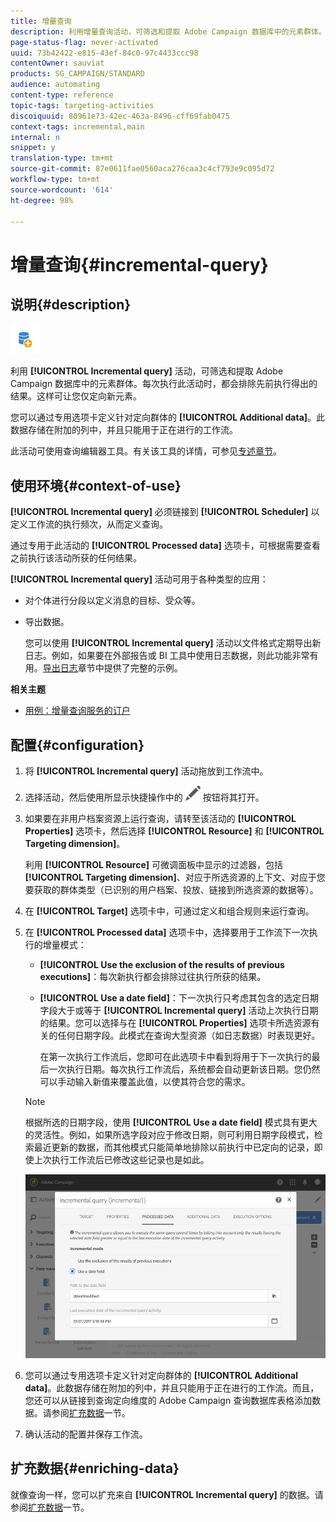 ```yaml
---
title: 增量查询
description: 利用增量查询活动，可筛选和提取 Adobe Campaign 数据库中的元素群体。
page-status-flag: never-activated
uuid: 73b42422-e815-43ef-84c0-97c4433ccc98
contentOwner: sauviat
products: SG_CAMPAIGN/STANDARD
audience: automating
content-type: reference
topic-tags: targeting-activities
discoiquuid: 80961e73-42ec-463a-8496-cff69fab0475
context-tags: incremental,main
internal: n
snippet: y
translation-type: tm+mt
source-git-commit: 87e0611fae0560aca276caa3c4cf793e9c095d72
workflow-type: tm+mt
source-wordcount: '614'
ht-degree: 98%

---
```



# 增量查询{#incremental-query}

## 说明{#description}

![](assets/incremental.png)

利用 **[!UICONTROL Incremental query]** 活动，可筛选和提取 Adobe Campaign 数据库中的元素群体。每次执行此活动时，都会排除先前执行得出的结果。这样可让您仅定向新元素。

您可以通过专用选项卡定义针对定向群体的 **[!UICONTROL Additional data]**。此数据存储在附加的列中，并且只能用于正在进行的工作流。

此活动可使用查询编辑器工具。有关该工具的详情，可参见[专述章节](../../automating/using/editing-queries.md#about-query-editor)。

## 使用环境{#context-of-use}

**[!UICONTROL Incremental query]** 必须链接到 **[!UICONTROL Scheduler]** 以定义工作流的执行频次，从而定义查询。

通过专用于此活动的 **[!UICONTROL Processed data]** 选项卡，可根据需要查看之前执行该活动所获的任何结果。

**[!UICONTROL Incremental query]** 活动可用于各种类型的应用：

* 对个体进行分段以定义消息的目标、受众等。

* 导出数据。

   您可以使用 **[!UICONTROL Incremental query]** 活动以文件格式定期导出新日志。例如，如果要在外部报告或 BI 工具中使用日志数据，则此功能非常有用。[导出日志](../../automating/using/exporting-logs.md)章节中提供了完整的示例。

**相关主题**

* [用例：增量查询服务的订户](../../automating/using/incremental-query-on-subscribers.md)

## 配置{#configuration}

1. 将 **[!UICONTROL Incremental query]** 活动拖放到工作流中。
1. 选择活动，然后使用所显示快捷操作中的 ![](assets/edit_darkgrey-24px.png) 按钮将其打开。
1. 如果要在非用户档案资源上运行查询，请转至该活动的 **[!UICONTROL Properties]** 选项卡，然后选择 **[!UICONTROL Resource]** 和 **[!UICONTROL Targeting dimension]**。

   利用 **[!UICONTROL Resource]** 可微调面板中显示的过滤器，包括 **[!UICONTROL Targeting dimension]**、对应于所选资源的上下文、对应于您要获取的群体类型（已识别的用户档案、投放、链接到所选资源的数据等）。

1. 在 **[!UICONTROL Target]** 选项卡中，可通过定义和组合规则来运行查询。
1. 在 **[!UICONTROL Processed data]** 选项卡中，选择要用于工作流下一次执行的增量模式：

   * **[!UICONTROL Use the exclusion of the results of previous executions]**：每次新执行都会排除过往执行所获的结果。
   * **[!UICONTROL Use a date field]**：下一次执行只考虑其包含的选定日期字段大于或等于 **[!UICONTROL Incremental query]** 活动上次执行日期的结果。您可以选择与在 **[!UICONTROL Properties]** 选项卡所选资源有关的任何日期字段。此模式在查询大型资源（如日志数据）时表现更好。

      在第一次执行工作流后，您即可在此选项卡中看到将用于下一次执行的最后一次执行日期。每次执行工作流后，系统都会自动更新该日期。您仍然可以手动输入新值来覆盖此值，以使其符合您的需求。
   >[!NOTE]
   >
   >根据所选的日期字段，使用 **[!UICONTROL Use a date field]** 模式具有更大的灵活性。例如，如果所选字段对应于修改日期，则可利用日期字段模式，检索最近更新的数据，而其他模式只能简单地排除以前执行中已定向的记录，即使上次执行工作流后已修改这些记录也是如此。

   ![](assets/incremental_query_usedatefield.png)

1. 您可以通过专用选项卡定义针对定向群体的 **[!UICONTROL Additional data]**。此数据存储在附加的列中，并且只能用于正在进行的工作流。而且，您还可以从链接到查询定向维度的 Adobe Campaign 查询数据库表格添加数据。请参阅[扩充数据](../../automating/using/query.md#enriching-data)一节。
1. 确认活动的配置并保存工作流。

## 扩充数据{#enriching-data}

就像查询一样，您可以扩充来自 **[!UICONTROL Incremental query]** 的数据。请参阅[扩充数据](../../automating/using/query.md#enriching-data)一节。
